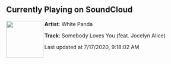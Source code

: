 ## Currently Playing on SoundCloud

[<img align="left" width="100" src="https://i1.sndcdn.com/artworks-hZxW3jEq3Brgx2lQ-JtCWVw-t50x50.jpg">](https://soundcloud.com/whitepanda/somebody-loves-you-jocelyn-alice?in=saxurn/sets/virii)

**Artist**: White Panda 

**Track**: Somebody Loves You (feat. Jocelyn Alice)

Last updated at 7/17/2020, 9:18:02 AM
